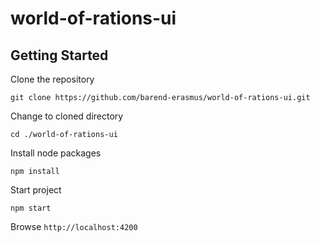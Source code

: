 # world-of-rations-ui

## Getting Started

Clone the repository

`git clone https://github.com/barend-erasmus/world-of-rations-ui.git`

Change to cloned directory

`cd ./world-of-rations-ui`

Install node packages

`npm install`

Start project

`npm start`

Browse `http://localhost:4200`